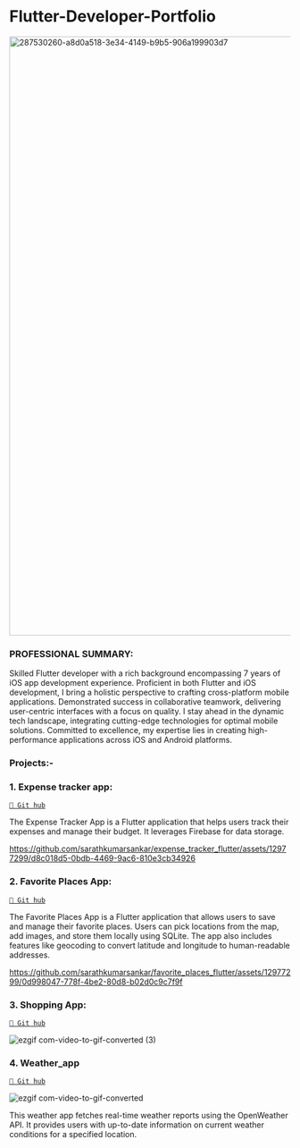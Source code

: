 # Flutter-Developer-Portfolio
<img width="1072" alt="287530260-a8d0a518-3e34-4149-b9b5-906a199903d7" src="https://github.com/sarathkumarsankar/Flutter-Developer-Portfolio/assets/12977299/9133859f-e0ef-450e-923f-d0402abc0cc9">


### PROFESSIONAL SUMMARY:

Skilled Flutter developer with a rich background encompassing 7 years of iOS app development experience. Proficient in both Flutter and iOS development, I bring a holistic perspective to crafting cross-platform mobile applications. Demonstrated success in collaborative teamwork, delivering user-centric interfaces with a focus on quality. I stay ahead in the dynamic tech landscape, integrating cutting-edge technologies for optimal mobile solutions. Committed to excellence, my expertise lies in creating high-performance applications across iOS and Android platforms.

### Projects:-

### 1. Expense tracker app:
[`📲 Git hub`](https://github.com/sarathkumarsankar/expense_tracker_flutter)

The Expense Tracker App is a Flutter application that helps users track their expenses and manage their budget. It leverages Firebase for data storage.

https://github.com/sarathkumarsankar/expense_tracker_flutter/assets/12977299/d8c018d5-0bdb-4469-9ac6-810e3cb34926


### 2. Favorite Places App: 
[`📲 Git hub`](https://github.com/sarathkumarsankar/favorite_places_flutter)

The Favorite Places App is a Flutter application that allows users to save and manage their favorite places. Users can pick locations from the map, add images, and store them locally using SQLite. The app also includes features like geocoding to convert latitude and longitude to human-readable addresses.

https://github.com/sarathkumarsankar/favorite_places_flutter/assets/12977299/0d998047-778f-4be2-80d8-b02d0c9c7f9f

### 3. Shopping App:
[`📲 Git hub`](https://github.com/sarathkumarsankar/shopping_app_flutter)

![ezgif com-video-to-gif-converted (3)](https://github.com/sarathkumarsankar/shopping_app_flutter/assets/12977299/22e9ca2f-6328-4773-a9b1-3f932d706088)

### 4. Weather_app
[`📲 Git hub`](https://github.com/sarathkumarsankar/weather_app_flutter)

![ezgif com-video-to-gif-converted](https://github.com/sarathkumarsankar/WeatherApp_Flutter/assets/12977299/7d01bf79-6409-4127-8c87-ca996ce24fe3)


This weather app fetches real-time weather reports using the OpenWeather API. It provides users with up-to-date information on current weather conditions for a specified location.


